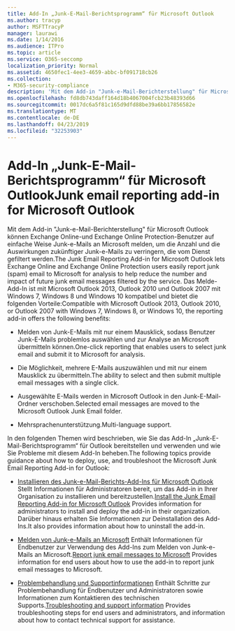 ```yaml
---
title: Add-In „Junk-E-Mail-Berichtsprogramm“ für Microsoft Outlook
ms.author: tracyp
author: MSFTTracyP
manager: laurawi
ms.date: 1/14/2016
ms.audience: ITPro
ms.topic: article
ms.service: O365-seccomp
localization_priority: Normal
ms.assetid: 4650fec1-4ee3-4659-abbc-bf091718cb26
ms.collection:
- M365-security-compliance
description: 'Mit dem Add-in "Junk-e-Mail-Berichterstellung" für Microsoft Outlook können Exchange Online-und Exchange Online Protection-Benutzer auf einfache Weise Junk-e-Mails an Microsoft melden, um die Anzahl und die Auswirkungen zukünftiger Junk-e-Mails zu verringern, die vom Dienst gefiltert werden. Das Melde-Add-In ist mit Microsoft Outlook 2013, Outlook 2010 und Outlook 2007 mit Windows 7, Windows 8 und Windows 10 kompatibel und bietet die folgenden Vorteile:'
ms.openlocfilehash: fd8db743daff164d18b4067004fcb23b48393d66
ms.sourcegitcommit: 0017dc6a5f81c165d9dfd88be39a6bb17856582e
ms.translationtype: MT
ms.contentlocale: de-DE
ms.lasthandoff: 04/23/2019
ms.locfileid: "32253903"
---
```

# <a name="junk-email-reporting-add-in-for-microsoft-outlook"></a><span data-ttu-id="da637-104">Add-In „Junk-E-Mail-Berichtsprogramm“ für Microsoft Outlook</span><span class="sxs-lookup"><span data-stu-id="da637-104">Junk email reporting add-in for Microsoft Outlook</span></span>

<span data-ttu-id="da637-105">Mit dem Add-in "Junk-e-Mail-Berichterstellung" für Microsoft Outlook können Exchange Online-und Exchange Online Protection-Benutzer auf einfache Weise Junk-e-Mails an Microsoft melden, um die Anzahl und die Auswirkungen zukünftiger Junk-e-Mails zu verringern, die vom Dienst gefiltert werden.</span><span class="sxs-lookup"><span data-stu-id="da637-105">The Junk Email Reporting Add-in for Microsoft Outlook lets Exchange Online and Exchange Online Protection users easily report junk (spam) email to Microsoft for analysis to help reduce the number and impact of future junk email messages filtered by the service.</span></span> <span data-ttu-id="da637-106">Das Melde-Add-In ist mit Microsoft Outlook 2013, Outlook 2010 und Outlook 2007 mit Windows 7, Windows 8 und Windows 10 kompatibel und bietet die folgenden Vorteile:</span><span class="sxs-lookup"><span data-stu-id="da637-106">Compatible with Microsoft Outlook 2013, Outlook 2010, or Outlook 2007 with Windows 7, Windows 8, or Windows 10, the reporting add-in offers the following benefits:</span></span>
  
- <span data-ttu-id="da637-107">Melden von Junk-E-Mails mit nur einem Mausklick, sodass Benutzer Junk-E-Mails problemlos auswählen und zur Analyse an Microsoft übermitteln können.</span><span class="sxs-lookup"><span data-stu-id="da637-107">One-click reporting that enables users to select junk email and submit it to Microsoft for analysis.</span></span>
    
- <span data-ttu-id="da637-108">Die Möglichkeit, mehrere E-Mails auszuwählen und mit nur einem Mausklick zu übermitteln.</span><span class="sxs-lookup"><span data-stu-id="da637-108">The ability to select and then submit multiple email messages with a single click.</span></span>
    
- <span data-ttu-id="da637-109">Ausgewählte E-Mails werden in Microsoft Outlook in den Junk-E-Mail-Ordner verschoben.</span><span class="sxs-lookup"><span data-stu-id="da637-109">Selected email messages are moved to the Microsoft Outlook Junk Email folder.</span></span>
    
- <span data-ttu-id="da637-110">Mehrsprachenunterstützung.</span><span class="sxs-lookup"><span data-stu-id="da637-110">Multi-language support.</span></span>
    
<span data-ttu-id="da637-111">In den folgenden Themen wird beschrieben, wie Sie das Add-In „Junk-E-Mail-Berichtsprogramm“ für Outlook bereitstellen und verwenden und wie Sie Probleme mit diesem Add-In beheben.</span><span class="sxs-lookup"><span data-stu-id="da637-111">The following topics provide guidance about how to deploy, use, and troubleshoot the Microsoft Junk Email Reporting Add-in for Outlook:</span></span>
  
- <span data-ttu-id="da637-112">[Installieren des Junk-e-Mail-Berichts-Add-Ins für Microsoft Outlook](install-the-junk-email-reporting-add-in-for-microsoft-outlook.md) Stellt Informationen für Administratoren bereit, um das Add-in in Ihrer Organisation zu installieren und bereitzustellen.</span><span class="sxs-lookup"><span data-stu-id="da637-112">[Install the Junk Email Reporting Add-in for Microsoft Outlook](install-the-junk-email-reporting-add-in-for-microsoft-outlook.md) Provides information for administrators to install and deploy the add-in in their organization.</span></span> <span data-ttu-id="da637-113">Darüber hinaus erhalten Sie Informationen zur Deinstallation des Add-Ins.</span><span class="sxs-lookup"><span data-stu-id="da637-113">It also provides information about how to uninstall the add-in.</span></span> 
    
- <span data-ttu-id="da637-114">[Melden von Junk-e-Mails an Microsoft](report-junk-email-messages-to-microsoft.md) Enthält Informationen für Endbenutzer zur Verwendung des Add-Ins zum Melden von Junk-e-Mails an Microsoft.</span><span class="sxs-lookup"><span data-stu-id="da637-114">[Report junk email messages to Microsoft](report-junk-email-messages-to-microsoft.md) Provides information for end users about how to use the add-in to report junk email messages to Microsoft.</span></span> 
    
- <span data-ttu-id="da637-115">[Problembehandlung und Supportinformationen](troubleshooting-and-support-information.md) Enthält Schritte zur Problembehandlung für Endbenutzer und Administratoren sowie Informationen zum Kontaktieren des technischen Supports.</span><span class="sxs-lookup"><span data-stu-id="da637-115">[Troubleshooting and support information](troubleshooting-and-support-information.md) Provides troubleshooting steps for end users and administrators, and information about how to contact technical support for assistance.</span></span> 
    

